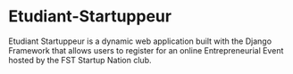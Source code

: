 # Etudiant-Startuppeur
Etudiant Startuppeur is a dynamic web application built with the Django Framework that allows users to register for an online Entrepreneurial Event hosted by the FST Startup Nation club.
